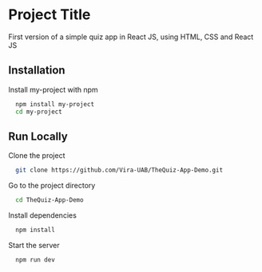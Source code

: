 # Project Title

First version of a simple quiz app in React JS, using HTML, CSS and React JS


## Installation

Install my-project with npm

```bash
  npm install my-project
  cd my-project
```
    
## Run Locally

Clone the project

```bash
  git clone https://github.com/Vira-UAB/TheQuiz-App-Demo.git
```

Go to the project directory

```bash
  cd TheQuiz-App-Demo
```

Install dependencies

```bash
  npm install
```

Start the server

```bash
  npm run dev
```




